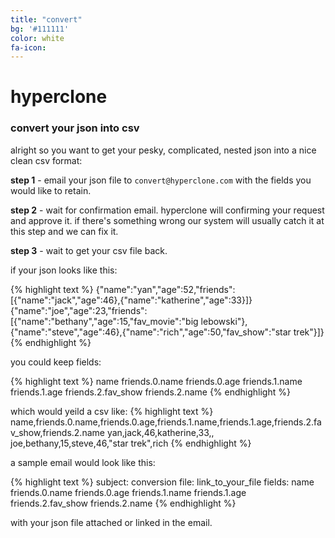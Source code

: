 ```yaml
---
title: "convert"
bg: '#111111'
color: white
fa-icon: 
---
```


# hyperclone

### convert your json into csv 

alright so you want to get your pesky, complicated, nested json into a nice clean csv format:

**step 1** - email your json file to `convert@hyperclone.com` with the fields you would like to retain.

**step 2** - wait for confirmation email. hyperclone will confirming your request and approve it. if there's something wrong our system will usually catch it at this step and we can fix it.

**step 3** - wait to get your csv file back.

if your json looks like this:

{% highlight text %}
{"name":"yan","age":52,"friends":[{"name":"jack","age":46},{"name":"katherine","age":33}]}
{"name":"joe","age":23,"friends":[{"name":"bethany","age":15,"fav_movie":"big lebowski"},{"name":"steve","age":46},{"name":"rich","age":50,"fav_show":"star trek"}]}
{% endhighlight %}

you could keep fields:

{% highlight text %}
name
friends.0.name
friends.0.age
friends.1.name
friends.1.age
friends.2.fav_show
friends.2.name
{% endhighlight %}

which would yeild a csv like:
{% highlight text %}
name,friends.0.name,friends.0.age,friends.1.name,friends.1.age,friends.2.fav_show,friends.2.name
yan,jack,46,katherine,33,,
joe,bethany,15,steve,46,"star trek",rich
{% endhighlight %}

a sample email would look like this:

{% highlight text %}
subject: conversion
file: link_to_your_file
fields:
name
friends.0.name
friends.0.age
friends.1.name
friends.1.age
friends.2.fav_show
friends.2.name
{% endhighlight %}

with your json file attached or linked in the email.
